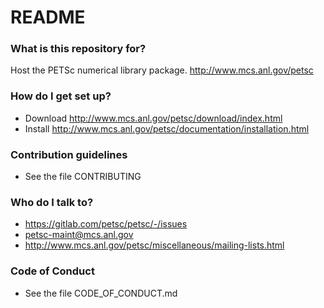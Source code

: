 # README #

### What is this repository for? ###

Host the PETSc numerical library package. http://www.mcs.anl.gov/petsc

### How do I get set up? ###

* Download http://www.mcs.anl.gov/petsc/download/index.html
* Install http://www.mcs.anl.gov/petsc/documentation/installation.html

### Contribution guidelines ###

* See the file CONTRIBUTING

### Who do I talk to? ###

* https://gitlab.com/petsc/petsc/-/issues
* petsc-maint@mcs.anl.gov
* http://www.mcs.anl.gov/petsc/miscellaneous/mailing-lists.html

### Code of Conduct ###

* See the file CODE_OF_CONDUCT.md